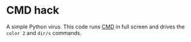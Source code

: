 # CMD hack
A simple Python virus. This code runs [CMD](https://wikipedia.org/wiki/Cmd.exe) in full screen and drives the `color 2` and `dir/s` commands.
